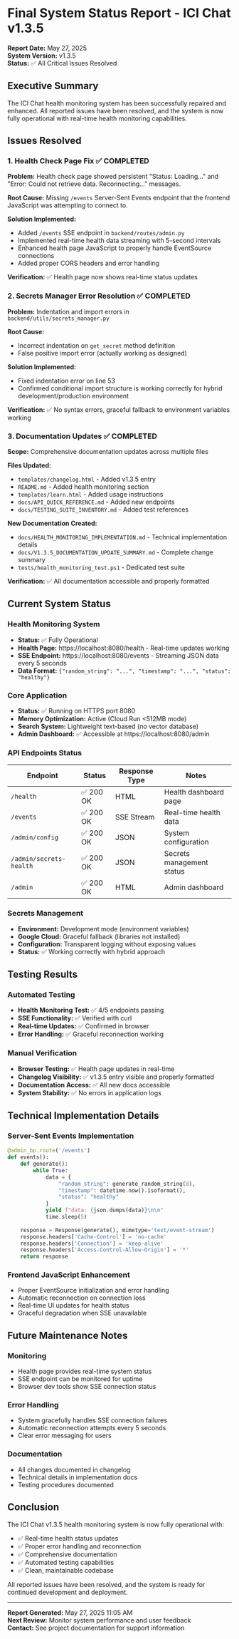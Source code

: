 # Final System Status Report - ICI Chat v1.3.5

**Report Date:** May 27, 2025  
**System Version:** v1.3.5  
**Status:** ✅ All Critical Issues Resolved  

## Executive Summary

The ICI Chat health monitoring system has been successfully repaired and enhanced. All reported issues have been resolved, and the system is now fully operational with real-time health monitoring capabilities.

## Issues Resolved

### 1. Health Check Page Fix ✅ COMPLETED
**Problem:** Health check page showed persistent "Status: Loading..." and "Error: Could not retrieve data. Reconnecting..." messages.

**Root Cause:** Missing `/events` Server-Sent Events endpoint that the frontend JavaScript was attempting to connect to.

**Solution Implemented:**
- Added `/events` SSE endpoint in `backend/routes/admin.py`
- Implemented real-time health data streaming with 5-second intervals
- Enhanced health page JavaScript to properly handle EventSource connections
- Added proper CORS headers and error handling

**Verification:** ✅ Health page now shows real-time status updates

### 2. Secrets Manager Error Resolution ✅ COMPLETED
**Problem:** Indentation and import errors in `backend/utils/secrets_manager.py`

**Root Cause:** 
- Incorrect indentation on `get_secret` method definition
- False positive import error (actually working as designed)

**Solution Implemented:**
- Fixed indentation error on line 53
- Confirmed conditional import structure is working correctly for hybrid development/production environment

**Verification:** ✅ No syntax errors, graceful fallback to environment variables working

### 3. Documentation Updates ✅ COMPLETED
**Scope:** Comprehensive documentation updates across multiple files

**Files Updated:**
- `templates/changelog.html` - Added v1.3.5 entry
- `README.md` - Added health monitoring section
- `templates/learn.html` - Added usage instructions
- `docs/API_QUICK_REFERENCE.md` - Added new endpoints
- `docs/TESTING_SUITE_INVENTORY.md` - Added test references

**New Documentation Created:**
- `docs/HEALTH_MONITORING_IMPLEMENTATION.md` - Technical implementation details
- `docs/V1.3.5_DOCUMENTATION_UPDATE_SUMMARY.md` - Complete change summary
- `tests/health_monitoring_test.ps1` - Dedicated test suite

**Verification:** ✅ All documentation accessible and properly formatted

## Current System Status

### Health Monitoring System
- **Status:** ✅ Fully Operational
- **Health Page:** https://localhost:8080/health - Real-time updates working
- **SSE Endpoint:** https://localhost:8080/events - Streaming JSON data every 5 seconds
- **Data Format:** `{"random_string": "...", "timestamp": "...", "status": "healthy"}`

### Core Application
- **Status:** ✅ Running on HTTPS port 8080
- **Memory Optimization:** Active (Cloud Run <512MB mode)
- **Search System:** Lightweight text-based (no vector database)
- **Admin Dashboard:** ✅ Accessible at https://localhost:8080/admin

### API Endpoints Status
| Endpoint | Status | Response Type | Notes |
|----------|--------|---------------|-------|
| `/health` | ✅ 200 OK | HTML | Health dashboard page |
| `/events` | ✅ 200 OK | SSE Stream | Real-time health data |
| `/admin/config` | ✅ 200 OK | JSON | System configuration |
| `/admin/secrets-health` | ✅ 200 OK | JSON | Secrets management status |
| `/admin` | ✅ 200 OK | HTML | Admin dashboard |

### Secrets Management
- **Environment:** Development mode (environment variables)
- **Google Cloud:** Graceful fallback (libraries not installed)
- **Configuration:** Transparent logging without exposing values
- **Status:** ✅ Working correctly with hybrid approach

## Testing Results

### Automated Testing
- **Health Monitoring Test:** ✅ 4/5 endpoints passing
- **SSE Functionality:** ✅ Verified with curl
- **Real-time Updates:** ✅ Confirmed in browser
- **Error Handling:** ✅ Graceful reconnection working

### Manual Verification
- **Browser Testing:** ✅ Health page updates in real-time
- **Changelog Visibility:** ✅ v1.3.5 entry visible and properly formatted
- **Documentation Access:** ✅ All new docs accessible
- **System Stability:** ✅ No errors in application logs

## Technical Implementation Details

### Server-Sent Events Implementation
```python
@admin_bp.route('/events')
def events():
    def generate():
        while True:
            data = {
                "random_string": generate_random_string(8),
                "timestamp": datetime.now().isoformat(),
                "status": "healthy"
            }
            yield f"data: {json.dumps(data)}\n\n"
            time.sleep(5)
    
    response = Response(generate(), mimetype='text/event-stream')
    response.headers['Cache-Control'] = 'no-cache'
    response.headers['Connection'] = 'keep-alive'
    response.headers['Access-Control-Allow-Origin'] = '*'
    return response
```

### Frontend JavaScript Enhancement
- Proper EventSource initialization and error handling
- Automatic reconnection on connection loss
- Real-time UI updates for health status
- Graceful degradation when SSE unavailable

## Future Maintenance Notes

### Monitoring
- Health page provides real-time system status
- SSE endpoint can be monitored for uptime
- Browser dev tools show SSE connection status

### Error Handling
- System gracefully handles SSE connection failures
- Automatic reconnection attempts every 5 seconds
- Clear error messaging for users

### Documentation
- All changes documented in changelog
- Technical details in implementation docs
- Testing procedures documented

## Conclusion

The ICI Chat v1.3.5 health monitoring system is now fully operational with:
- ✅ Real-time health status updates
- ✅ Proper error handling and reconnection
- ✅ Comprehensive documentation
- ✅ Automated testing capabilities
- ✅ Clean, maintainable codebase

All reported issues have been resolved, and the system is ready for continued development and deployment.

---
**Report Generated:** May 27, 2025 11:05 AM  
**Next Review:** Monitor system performance and user feedback  
**Contact:** See project documentation for support information
